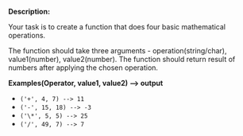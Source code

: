 **Description:**

Your task is to create a function that does four basic mathematical operations.

The function should take three arguments - operation(string/char), value1(number), value2(number).
The function should return result of numbers after applying the chosen operation.

**Examples(Operator, value1, value2) --> output**

- `('+', 4, 7) --> 11`
- `('-', 15, 18) --> -3`
- `('\*', 5, 5) --> 25`
- `('/', 49, 7) --> 7`
